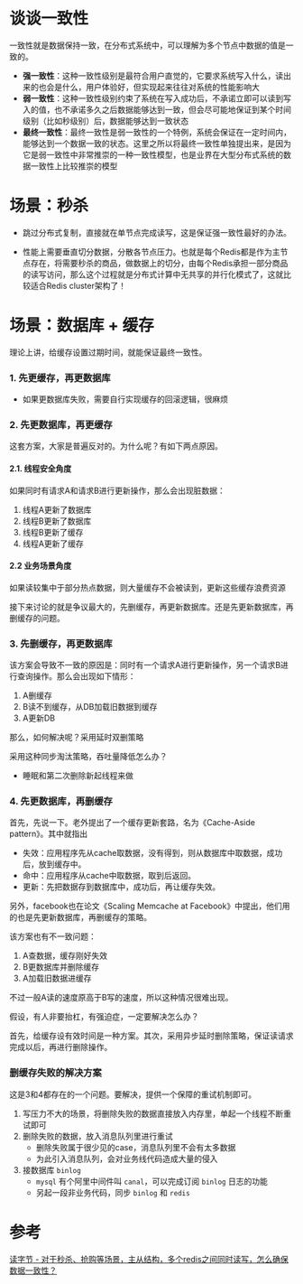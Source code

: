 # 谈谈一致性

一致性就是数据保持一致，在分布式系统中，可以理解为多个节点中数据的值是一致的。

- **强一致性**：这种一致性级别是最符合用户直觉的，它要求系统写入什么，读出来的也会是什么，用户体验好，但实现起来往往对系统的性能影响大
- **弱一致性**：这种一致性级别约束了系统在写入成功后，不承诺立即可以读到写入的值，也不承诺多久之后数据能够达到一致，但会尽可能地保证到某个时间级别（比如秒级别）后，数据能够达到一致状态
- **最终一致性**：最终一致性是弱一致性的一个特例，系统会保证在一定时间内，能够达到一个数据一致的状态。这里之所以将最终一致性单独提出来，是因为它是弱一致性中非常推崇的一种一致性模型，也是业界在大型分布式系统的数据一致性上比较推崇的模型





# 场景：秒杀

- 跳过分布式复制，直接就在单节点完成读写，这是保证强一致性最好的办法。

- 性能上需要垂直切分数据，分散各节点压力。也就是每个Redis都是作为主节点存在，将需要秒杀的商品，做数据上的切分，由每个Redis承担一部分商品的读写访问，那么这个过程就是分布式计算中无共享的并行化模式了，这就比较适合Redis cluster架构了！



# 场景：数据库 + 缓存

理论上讲，给缓存设置过期时间，就能保证最终一致性。

### 1. 先更缓存，再更数据库
- 如果更数据库失败，需要自行实现缓存的回滚逻辑，很麻烦



### 2. 先更数据库，再更缓存

这套方案，大家是普遍反对的。为什么呢？有如下两点原因。

#### 2.1. 线程安全角度
如果同时有请求A和请求B进行更新操作，那么会出现脏数据：
1. 线程A更新了数据库
2. 线程B更新了数据库
3. 线程B更新了缓存
4. 线程A更新了缓存

#### 2.2 业务场景角度
如果读较集中于部分热点数据，则大量缓存不会被读到，更新这些缓存浪费资源


接下来讨论的就是争议最大的，先删缓存，再更新数据库。还是先更新数据库，再删缓存的问题。



### 3. 先删缓存，再更数据库

该方案会导致不一致的原因是：同时有一个请求A进行更新操作，另一个请求B进行查询操作。那么会出现如下情形：
1. A删缓存
2. B读不到缓存，从DB加载旧数据到缓存
3. A更新DB

那么，如何解决呢？采用延时双删策略

采用这种同步淘汰策略，吞吐量降低怎么办？
- 睡眠和第二次删除新起线程来做



### 4. 先更数据库，再删缓存

首先，先说一下。老外提出了一个缓存更新套路，名为《Cache-Aside pattern》。其中就指出 
- 失效：应用程序先从cache取数据，没有得到，则从数据库中取数据，成功后，放到缓存中。
- 命中：应用程序从cache中取数据，取到后返回。
- 更新：先把数据存到数据库中，成功后，再让缓存失效。

另外，facebook也在论文《Scaling Memcache at Facebook》中提出，他们用的也是先更新数据库，再删缓存的策略。

该方案也有不一致问题：
1. A查数据，缓存刚好失效
2. B更数据库并删除缓存
3. A加载旧数据进缓存

不过一般A读的速度原高于B写的速度，所以这种情况很难出现。

假设，有人非要抬杠，有强迫症，一定要解决怎么办？ 

首先，给缓存设有效时间是一种方案。其次，采用异步延时删除策略，保证读请求完成以后，再进行删除操作。



### 删缓存失败的解决方案

这是3和4都存在的一个问题。要解决，提供一个保障的重试机制即可。

1. 写压力不大的场景，将删除失败的数据直接放入内存里，单起一个线程不断重试即可
2. 删除失败的数据，放入消息队列里进行重试
    - 删除失败属于很少见的case，消息队列里不会有太多数据
    - 为此引入消息队列，会对业务线代码造成大量的侵入
3. 接数据库 `binlog`
    -  `mysql` 有个阿里中间件叫 `canal`，可以完成订阅 `binlog` 日志的功能
    - 另起一段非业务代码，同步 `binlog` 和 `redis`



# 参考
[读字节 - 对于秒杀、抢购等场景，主从结构，多个redis之间同时读写，怎么确保数据一致性？](https://www.zhihu.com/question/461074637)